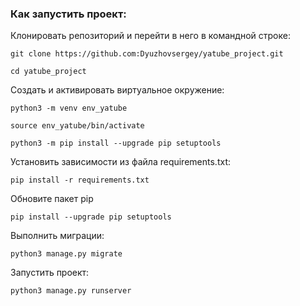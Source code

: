 ### Как запустить проект:

Клонировать репозиторий и перейти в него в командной строке:

```
git clone https://github.com:Dyuzhovsergey/yatube_project.git
```

```
cd yatube_project
```

Cоздать и активировать виртуальное окружение:

```
python3 -m venv env_yatube
```

```
source env_yatube/bin/activate
```

```
python3 -m pip install --upgrade pip setuptools
```
Установить зависимости из файла requirements.txt:

```
pip install -r requirements.txt
```
Обновите пакет pip

```
pip install --upgrade pip setuptools
```

Выполнить миграции:

```
python3 manage.py migrate
```

Запустить проект:

```
python3 manage.py runserver
```
